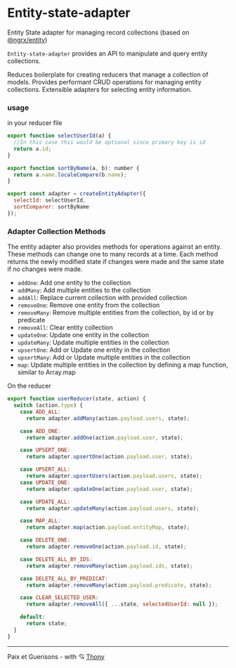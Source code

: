 # Entity-state-adapter

Entity State adapter for managing record collections (based on [@ngrx/entity](https://github.com/ngrx/platform))

`Entity-state-adapter` provides an API to manipulate and query entity collections.

Reduces boilerplate for creating reducers that manage a collection of models.
Provides performant CRUD operations for managing entity collections.
Extensible adapters for selecting entity information.

### usage

in your reducer file

```javascript
export function selectUserId(a) {
  //In this case this would be optional since primary key is id
  return a.id;
}

export function sortByName(a, b): number {
  return a.name.localeCompare(b.name);
}

export const adapter = createEntityAdapter({
  selectId: selectUserId,
  sortComparer: sortByName
});
```

### Adapter Collection Methods

The entity adapter also provides methods for operations against an entity. These methods can change one to many records at a time. Each method returns the newly modified state if changes were made and the same state if no changes were made.

- `addOne`: Add one entity to the collection
- `addMany`: Add multiple entities to the collection
- `addAll`: Replace current collection with provided collection
- `removeOne`: Remove one entity from the collection
- `removeMany`: Remove multiple entities from the collection, by id or by predicate
- `removeAll`: Clear entity collection
- `updateOne`: Update one entity in the collection
- `updateMany`: Update multiple entities in the collection
- `upsertOne`: Add or Update one entity in the collection
- `upsertMany`: Add or Update multiple entities in the collection
- `map`: Update multiple entities in the collection by defining a map function, similar to Array.map

On the reducer

```javascript
export function userReducer(state, action) {
  switch (action.type) {
    case ADD_ALL:
      return adapter.addMany(action.payload.users, state);

    case ADD_ONE:
      return adapter.addOne(action.payload.user, state);

    case UPSERT_ONE:
      return adapter.upsertOne(action.payload.user, state);

    case UPSERT_ALL:
      return adapter.upsertUsers(action.payload.users, state);
    case UPDATE_ONE:
      return adapter.updateOne(action.payload.user, state);

    case UPDATE_ALL:
      return adapter.updateMany(action.payload.users, state);

    case MAP_ALL:
      return adapter.map(action.payload.entityMap, state);

    case DELETE_ONE:
      return adapter.removeOne(action.payload.id, state);

    case DELETE_ALL_BY_IDS:
      return adapter.removeMany(action.payload.ids, state);

    case DELETE_ALL_BY_PREDICAT:
      return adapter.removeMany(action.payload.predicate, state);

    case CLEAR_SELECTED_USER:
      return adapter.removeAll({ ...state, selectedUserId: null });

    default:
      return state;
  }
}
```

---

Paix et Guerisons - with 💘 [Thony](https://github.com/thonymg)
